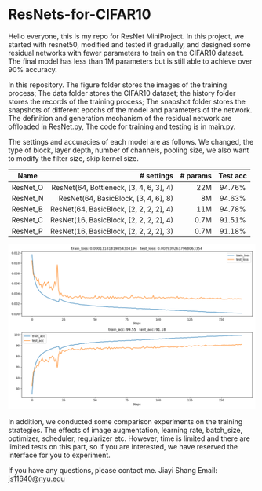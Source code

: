 # ResNets-for-CIFAR10

Hello everyone, this is my repo for ResNet MiniProject. In this project, we started with resnet50, modified and tested it gradually, and designed some residual networks with fewer parameters to train on the CIFAR10 dataset. The final model has less than 1M parameters but is still able to achieve over 90% accuracy.

In this repository.
The figure folder stores the images of the training process; 
The data folder stores the CIFAR10 dataset; the history folder stores the records of the training process; 
The snapshot folder stores the snapshots of different epochs of the model and parameters of the network. 
The definition and generation mechanism of the residual network are offloaded in ResNet.py, The code for training and testing is in main.py.

The settings and accuracies of each model are as follows. We changed, the type of block, layer depth, number of channels, pooling size, we also want to modify the filter size, skip kernel size.

| Name      | # settings | # params| Test acc |
|-----------|---------:|--------:|:-----------------:|
|ResNet_O   |    ResNet(64, Bottleneck, [3, 4, 6, 3], 4)    | 22M   | 94.76%|
|ResNet_N   |    ResNet(64, BasicBlock, [3, 4, 6], 8)       |  8M   | 94.63%|
|ResNet_B   |    ResNet(64, BasicBlock, [2, 2, 2, 2], 4)    | 11M   | 94.78%|
|ResNet_C   |    ResNet(16, BasicBlock, [2, 2, 2, 2], 4)    | 0.7M  | 91.51%|
|ResNet_P   |    ResNet(16, BasicBlock, [2, 2, 2, 2], 3)    | 0.7M  | 91.18%|

![alt text](https://github.com/Shang-JY/ResNets-for-CIFAR10/blob/main/figure/resnet_P_progress.png)


In addition, we conducted some comparison experiments on the training strategies. The effects of image augmentation, learning rate, batch_size, optimizer, scheduler, regularizer etc. However, time is limited and there are limited tests on this part, so if you are interested, we have reserved the interface for you to experiment.

If you have any questions, please contact me.
Jiayi Shang
Email: js11640@nyu.edu
